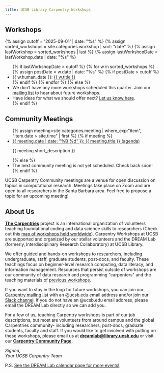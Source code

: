 ```yaml
---
title: UCSB Library Carpentry Workshops
---
```



<h2>Workshops</h2>

<!-- show workshops after 2025-01-01 -->
{% assign cutoff = '2025-09-01' | date: "%s" %}
{% assign sorted_workshops = site.categories.workshop | sort: "date" %}
{% assign lastWorkshop = sorted_workshops | last %}
{% assign lastWorkshopDate = lastWorkshop.date | date: "%s" %}


<ul>
{% if lastWorkshopDate > cutoff %}
  {% for w in sorted_workshops %}
    {% assign postDate = w.date | date: "%s" %}
    {% if postDate > cutoff %}
      <li>{{ w.human_date }}: <a href="{{ w.url }}">{{ w.title }}</a></li>
    {% endif %}
  {% endfor %}
{% else %}
    <li> We don’t have any more workshops scheduled this quarter. Join our <a href="https://groups.google.com/u/1/a/library.ucsb.edu/g/carpentry/about">mailing list</a> to hear about future workshops. </li>
    <li> Have ideas for what we should offer next? <a href="https://tinyurl.com/future-workshops-ucsbcarpentry">Let us know here</a>. </li>
{% endif %}
</ul>

## Community Meetings

<ul>
{% assign meeting=site.categories.meeting |  where_exp:"item", "item.date > site.time" | first %}
{% if meeting %}
    <li> <a href="{{meeting.url}}"> {{  meeting.date | date: "%B %d" }}: {{ meeting.title }} (agenda)</a>
      <p>{{ meeting.short_description }}</p>
    </li>
{% else %}
    <li> The next community meeting is not yet scheduled. Check back soon! </li>
{% endif %}
</ul>


UCSB Carpentry Community meetings are a venue for open discussion on topics in computational research. Meetings take place on Zoom and are open to all researchers in the Santa Barbara area. Feel free to propose a topic for an upcoming meeting!

## About Us
**[The Carpentries](https://carpentries.org/)** project is an international organization of volunteers teaching foundational coding and data science skills to researchers (Check out this [map of workshops held worldwide](https://feeds.carpentries.org/plot_workshops_map.svg)). 
Carpentry Workshops at UCSB are supported and organized by our stellar volunteers and the DREAM Lab (formerly, Interdisciplinary Research Collaboratory) at UCSB Library.

We offer guided and hands-on workshops to researchers, including undergraduate, staff, graduate students, post-docs, and faculty. 
These teachings focus on beginner-level research computing, data literacy, and information management. 
Resources that persist outside of workshops are our community of data research and programming "carpenters" and the teaching materials of [previous workshops](https://ucsbcarpentry.github.io/past-workshops).

If you want to stay in the loop for future workshops, you can join our [Carpentry mailing list](https://groups.google.com/u/1/a/library.ucsb.edu/g/carpentry/about) with an @ucsb.edu email address and/or join our [Slack channel](https://join.slack.com/t/ucsbcarpentry/shared_invite/zt-3chxqtb2b-cVc3l~yj1ghUhZLNmOLfhQ). 
If you do not have an @ucsb.edu email address, please email the DREAM Lab directly so we can add you.

For a few of us, teaching Carpentry workshops is part of our job descriptions, but most are volunteers from around campus and the global Carpentries community- including researchers, post-docs, graduate students, faculty and staff. 
If you would like to get involved with putting on these workshops, please email us at **dreamlab@library.ucsb.edu** or visit our **[Carpentry Community Page](https://ucsbcarpentry.github.io/community/instructors)**.

*Signed,*
<br>
*Your UCSB Carpentry Team*

P.S. [See the DREAM Lab calendar page for more events!](https://www.library.ucsb.edu/events-exhibitions?location=All&series=1218)


